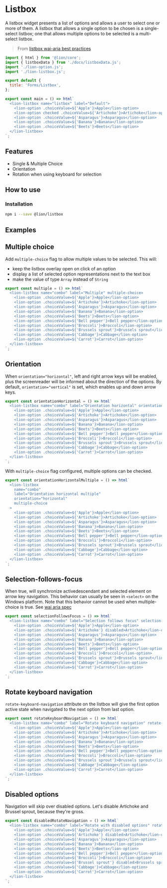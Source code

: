 # Listbox

A listbox widget presents a list of options and allows a user to select one or more of them.
A listbox that allows a single option to be chosen is a single-select listbox; one that allows
multiple options to be selected is a multi-select listbox.

> From [listbox wai-aria best practices](https://www.w3.org/TR/wai-aria-practices/#Listbox)

```js script
import { html } from '@lion/core';
import { listboxData } from './docs/listboxData.js';
import './lion-option.js';
import './lion-listbox.js';

export default {
  title: 'Forms/Listbox',
};
```

```js preview-story
export const main = () => html`
  <lion-listbox name="listbox" label="Default">
    <lion-option .choiceValue=${'Apple'}>Apple</lion-option>
    <lion-option checked .choiceValue=${'Artichoke'}>Artichoke</lion-option>
    <lion-option .choiceValue=${'Asparagus'}>Asparagus</lion-option>
    <lion-option .choiceValue=${'Banana'}>Banana</lion-option>
    <lion-option .choiceValue=${'Beets'}>Beets</lion-option>
  </lion-listbox>
`;
```

## Features

- Single & Multiple Choice
- Orientation
- Rotation when using keyboard for selection

## How to use

### Installation

```bash
npm i --save @lion/listbox
```

## Examples

## Multiple choice

Add `multiple-choice` flag to allow multiple values to be selected.
This will:

- keep the listbox overlay open on click of an option
- display a list of selected option representations next to the text box
- make the value of type `Array` instead of `String`

```js preview-story
export const multiple = () => html`
  <lion-listbox name="combo" label="Multiple" multiple-choice>
    <lion-option .choiceValue=${'Apple'}>Apple</lion-option>
    <lion-option .choiceValue=${'Artichoke'}>Artichoke</lion-option>
    <lion-option .choiceValue=${'Asparagus'}>Asparagus</lion-option>
    <lion-option .choiceValue=${'Banana'}>Banana</lion-option>
    <lion-option .choiceValue=${'Beets'}>Beets</lion-option>
    <lion-option .choiceValue=${'Bell pepper'}>Bell pepper</lion-option>
    <lion-option .choiceValue=${'Broccoli'}>Broccoli</lion-option>
    <lion-option .choiceValue=${'Brussels sprout'}>Brussels sprout</lion-option>
    <lion-option .choiceValue=${'Cabbage'}>Cabbage</lion-option>
    <lion-option .choiceValue=${'Carrot'}>Carrot</lion-option>
  </lion-listbox>
`;
```

## Orientation

When `orientation="horizontal"`, left and right arrow keys will be enabled, plus the screenreader
will be informed about the direction of the options.
By default, `orientation="vertical"` is set, which enables up and down arrow keys.

```js preview-story
export const orientationHorizontal = () => html`
  <lion-listbox name="combo" label="Orientation horizontal" orientation="horizontal">
    <lion-option .choiceValue=${'Apple'}>Apple</lion-option>
    <lion-option .choiceValue=${'Artichoke'}>Artichoke</lion-option>
    <lion-option .choiceValue=${'Asparagus'}>Asparagus</lion-option>
    <lion-option .choiceValue=${'Banana'}>Banana</lion-option>
    <lion-option .choiceValue=${'Beets'}>Beets</lion-option>
    <lion-option .choiceValue=${'Bell pepper'}>Bell pepper</lion-option>
    <lion-option .choiceValue=${'Broccoli'}>Broccoli</lion-option>
    <lion-option .choiceValue=${'Brussels sprout'}>Brussels sprout</lion-option>
    <lion-option .choiceValue=${'Cabbage'}>Cabbage</lion-option>
    <lion-option .choiceValue=${'Carrot'}>Carrot</lion-option>
  </lion-listbox>
`;
```

With `multiple-choice` flag configured, multiple options can be checked.

```js preview-story
export const orientationHorizontalMultiple = () => html`
  <lion-listbox
    name="combo"
    label="Orientation horizontal multiple"
    orientation="horizontal"
    multiple-choice
  >
    <lion-option .choiceValue=${'Apple'}>Apple</lion-option>
    <lion-option .choiceValue=${'Artichoke'}>Artichoke</lion-option>
    <lion-option .choiceValue=${'Asparagus'}>Asparagus</lion-option>
    <lion-option .choiceValue=${'Banana'}>Banana</lion-option>
    <lion-option .choiceValue=${'Beets'}>Beets</lion-option>
    <lion-option .choiceValue=${'Bell pepper'}>Bell pepper</lion-option>
    <lion-option .choiceValue=${'Broccoli'}>Broccoli</lion-option>
    <lion-option .choiceValue=${'Brussels sprout'}>Brussels sprout</lion-option>
    <lion-option .choiceValue=${'Cabbage'}>Cabbage</lion-option>
    <lion-option .choiceValue=${'Carrot'}>Carrot</lion-option>
  </lion-listbox>
`;
```

## Selection-follows-focus

When true, will synchronize activedescendant and selected element on arrow key navigation.
This behavior can usually be seen in `<select>` on the Windows platform.
Note that this behavior cannot be used when multiple-choice is true.
See [wai aria spec](https://www.w3.org/TR/wai-aria-practices/#kbd_selection_follows_focus)

```js preview-story
export const selectionFollowsFocus = () => html`
  <lion-listbox name="combo" label="Selection follows focus" selection-follows-focus>
    <lion-option .choiceValue=${'Apple'}>Apple</lion-option>
    <lion-option .choiceValue=${'Artichoke'} disabled>Artichoke</lion-option>
    <lion-option .choiceValue=${'Asparagus'}>Asparagus</lion-option>
    <lion-option .choiceValue=${'Banana'}>Banana</lion-option>
    <lion-option .choiceValue=${'Beets'}>Beets</lion-option>
    <lion-option .choiceValue=${'Bell pepper'}>Bell pepper</lion-option>
    <lion-option .choiceValue=${'Broccoli'}>Broccoli</lion-option>
    <lion-option .choiceValue=${'Brussels sprout'}>Brussels sprout</lion-option>
    <lion-option .choiceValue=${'Cabbage'}>Cabbage</lion-option>
    <lion-option .choiceValue=${'Carrot'}>Carrot</lion-option>
  </lion-listbox>
`;
```

## Rotate keyboard navigation

`rotate-keyboard-navigation` attribute on the listbox will give the first option active state when navigated to the next option from last option.

```js preview-story
export const rotateKeyboardNavigation = () => html`
  <lion-listbox name="combo" label="Rotate keyboard navigation" rotate-keyboard-navigation>
    <lion-option .choiceValue=${'Apple'}>Apple</lion-option>
    <lion-option .choiceValue=${'Artichoke'}>Artichoke</lion-option>
    <lion-option .choiceValue=${'Asparagus'}>Asparagus</lion-option>
    <lion-option .choiceValue=${'Banana'}>Banana</lion-option>
    <lion-option .choiceValue=${'Beets'}>Beets</lion-option>
    <lion-option .choiceValue=${'Bell pepper'}>Bell pepper</lion-option>
    <lion-option .choiceValue=${'Broccoli'}>Broccoli</lion-option>
    <lion-option .choiceValue=${'Brussels sprout'}>Brussels sprout</lion-option>
    <lion-option .choiceValue=${'Cabbage'}>Cabbage</lion-option>
    <lion-option .choiceValue=${'Carrot'}>Carrot</lion-option>
  </lion-listbox>
`;
```

## Disabled options

Navigation will skip over disabled options. Let's disable Artichoke and Brussel sprout, because they're gross.

```js preview-story
export const disabledRotateNavigation = () => html`
  <lion-listbox name="combo" label="Rotate with disabled options" rotate-keyboard-navigation>
    <lion-option .choiceValue=${'Apple'}>Apple</lion-option>
    <lion-option .choiceValue=${'Artichoke'} disabled>Artichoke</lion-option>
    <lion-option .choiceValue=${'Asparagus'}>Asparagus</lion-option>
    <lion-option .choiceValue=${'Banana'}>Banana</lion-option>
    <lion-option .choiceValue=${'Beets'}>Beets</lion-option>
    <lion-option .choiceValue=${'Bell pepper'}>Bell pepper</lion-option>
    <lion-option .choiceValue=${'Broccoli'}>Broccoli</lion-option>
    <lion-option .choiceValue=${'Brussel sprout'} disabled>Brussels sprout</lion-option>
    <lion-option .choiceValue=${'Cabbage'}>Cabbage</lion-option>
    <lion-option .choiceValue=${'Carrot'}>Carrot</lion-option>
  </lion-listbox>
`;
```
